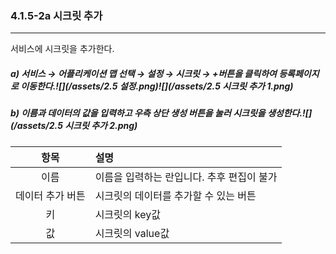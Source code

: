 ### 4.1.5-2a 시크릿 추가

---

서비스에 시크릿을 추가한다.

##### a\)    서비스 → 어플리케이션 맵 선택 → 설정 → 시크릿 → +버튼을 클릭하여 등록페이지로 이동한다.![](/assets/2.5 설정.png)![](/assets/2.5 시크릿 추가 1.png)

##### b\) 이름과 데이터의 값을 입력하고 우측 상단 생성 버튼을 눌러 시크릿을 생성한다.![](/assets/2.5 시크릿 추가 2.png)

| **항목** | **설명** |
| :---: | :--- |
| 이름 | 이름을 입력하는 란입니다. 추후 편집이 불가 |
| 데이터 추가 버튼 | 시크릿의 데이터를 추가할 수 있는 버튼 |
| 키 | 시크릿의 key값 |
| 값 | 시크릿의 value값 |



